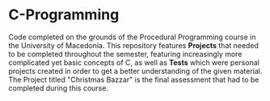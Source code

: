 # C-Programming

Code completed on the grounds of the Procedural Programming course in the University of Macedonia. This repository features **Projects** that needed to be completed throughout the semester, featuring increasingly more complicated yet basic concepts of C, as well as **Tests** which were personal projects created in order to get a better understanding of the given material. The Project titled "Christmas Bazzar" is the final assessment that had to be completed during this course.
